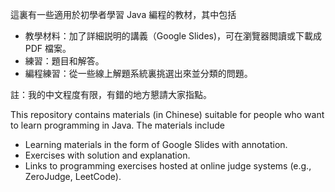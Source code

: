 這裏有一些適用於初學者學習 Java 編程的教材，其中包括
* 教學材料：加了詳細説明的講義（Google Slides)，可在瀏覽器閲讀或下載成 PDF 檔案。
* 練習：題目和解答。
* 編程練習：從一些線上解題系統裏挑選出來並分類的問題。

註：我的中文程度有限，有錯的地方懇請大家指點。


This repository contains materials (in Chinese) suitable for people who want to learn programming in Java.
The materials include

* Learning materials in the form of Google Slides with annotation.  
* Exercises with solution and explanation.
* Links to programming exercises hosted at online judge systems (e.g., ZeroJudge, LeetCode).
